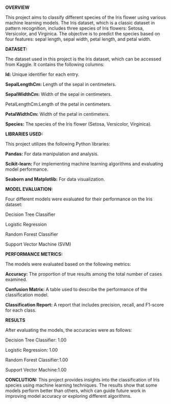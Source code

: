 **OVERVIEW**

This project aims to classify different species of the Iris flower using various machine learning models. 
The Iris dataset, which is a classic dataset in pattern recognition, includes three species of Iris flowers: Setosa, Versicolor, and Virginica. 
The objective is to predict the species based on four features: sepal length, sepal width, petal length, and petal width.





**DATASET:**

The dataset used in this project is the Iris dataset, which can be accessed from Kaggle. 
It contains the following columns:

   **Id:** Unique identifier for each entry.
   
   **SepalLengthCm:** Length of the sepal in centimeters.
   
   **SepalWidthCm:** Width of the sepal in centimeters.
  
   PetalLengthCm:Length of the petal in centimeters.
   
   **PetalWidthCm:** Width of the petal in centimeters.
  
   **Species:** The species of the Iris flower (Setosa, Versicolor, Virginica).





**LIBRARIES USED:**

This project utilizes the following Python libraries:

**Pandas:** For data manipulation and analysis.

**Scikit-learn:** For implementing machine learning algorithms and evaluating model performance.

**Seaborn and Matplotlib:** For data visualization.






**MODEL EVALUATION:**

Four different models were evaluated for their performance on the Iris dataset:

Decision Tree Classifier

Logistic Regression

Random Forest Classifier

Support Vector Machine (SVM)

**PERFORMANCE METRICS:**

The models were evaluated based on the following metrics:

**Accuracy:** The proportion of true results among the total number of cases examined.

**Confusion Matrix:** A table used to describe the performance of the classification model.

**Classification Report:** A report that includes precision, recall, and F1-score for each class.



**RESULTS**

After evaluating the models, the accuracies were as follows:

Decision Tree Classifier: 1.00

Logistic Regression: 1.00

Random Forest Classifier:1.00

Support Vector Machine:1.00




**CONCLUTION:**
This project provides insights into the classification of Iris species using machine learning techniques. 
The results show that some models perform better than others, which can guide future work in improving model accuracy or exploring different algorithms.
